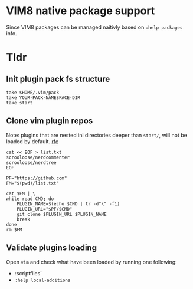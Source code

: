 # VIM8 native package support

Since VIM8 packages can be managed naitivly based on `:help packages` info.
# Tldr

## Init plugin pack fs structure
```
take $HOME/.vim/pack
take YOUR-PACK-NAMESPACE-DIR
take start
```
## Clone vim plugin repos

Note: plugins that are nested ini directories  deeper than `start/`, will not be loaded by default. [rfc](/rfc)

```
cat << EOF > list.txt
scrooloose/nerdcommenter
scrooloose/nerdtree
EOF

PF="https://github.com"
FM="$(pwd)/list.txt"

cat $FM | \
while read CMD; do
    PLUGIN_NAME=$(echo $CMD | tr -d"\" -f1)
    PLUGIN_URL="$PF/$CMD"
    git clone $PLUGIN_URL $PLUGIN_NAME
    break
done
rm $FM
```

## Validate plugins loading

Open `vim` and check what have been loaded by running one following:
* :scriptfiles`
* `:help local-additions`

